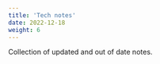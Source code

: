 ```yaml
---
title: 'Tech notes'
date: 2022-12-18
weight: 6
---
```


Collection of updated and out of date notes.
